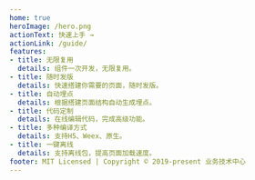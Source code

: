 ```yaml
---
home: true
heroImage: /hero.png
actionText: 快速上手 →
actionLink: /guide/
features:
- title: 无限复用
  details: 组件一次开发，无限复用。
- title: 随时发版
  details: 快速搭建你需要的页面，随时发版。
- title: 自动埋点
  details: 根据搭建页面结构自动生成埋点。
- title: 代码定制
  details: 在线编辑代码，完成高级功能。
- title: 多种编译方式
  details: 支持H5、Weex、原生。
- title: 一键离线
  details: 支持离线包，提高页面加载速度。
footer: MIT Licensed | Copyright © 2019-present 业务技术中心
---
```

